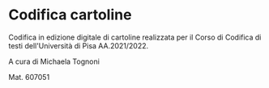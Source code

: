 # Codifica cartoline
Codifica in edizione digitale di cartoline realizzata per il Corso di Codifica di testi dell'Università di Pisa AA.2021/2022.

A cura di Michaela Tognoni 

Mat. 607051

